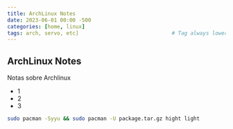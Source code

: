 ```yaml
---
title: ArchLinux Notes
date: 2023-06-01 00:00 -500
categories: [home, linux]
tags: arch, servo, etc]                              # Tag always lowercase
---
```


## ArchLinux Notes

Notas sobre Archlinux

* 1
* 2
* 3


```bash
sudo pacman -Syyu && sudo pacman -U package.tar.gz hight light 
```
